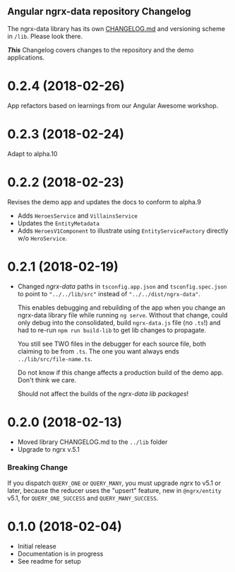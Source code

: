 ## Angular ngrx-data repository Changelog

The ngrx-data library has its own [CHANGELOG.md](lib/CHANGELOG.md) and versioning scheme in `/lib`.
Please look there.

**_This_** Changelog covers changes to the repository and the demo applications.
<a name="0.2.4"></a>
# 0.2.4 (2018-02-26)

App refactors based on learnings from our Angular Awesome workshop.

<a name="0.2.3"></a>
# 0.2.3 (2018-02-24)

Adapt to alpha.10

<a name="0.2.2"></a>
# 0.2.2 (2018-02-23)

Revises the demo app and updates the docs to conform to alpha.9
* Adds `HeroesService` and `VillainsService`
* Updates the `EntityMetadata`
* Adds `HeroesV1Component` to illustrate using `EntityServiceFactory` directly w/o `HeroService`.

<a name="0.2.1"></a>
# 0.2.1 (2018-02-19)
- Changed _ngrx-data_ paths in `tsconfig.app.json` and `tsconfig.spec.json`
to point to `"../../lib/src"` instead of `"../../dist/ngrx-data"`.

  This enables debugging and rebuilding of the app when you change an ngrx-data library
  file while running `ng serve`.
  Without that change, could only debug into the consolidated, build `ngrx-data.js` file
  (no `.ts`!) and had to re-run `npm run build-lib` to get lib changes to propagate.

  You still see TWO files in the debugger for each source file, both claiming to be from `.ts`.
  The one you want always ends `../lib/src/file-name.ts`.

  Do not know if this change affects a production build of the demo app.
  Don't think we care.

  Should not affect the builds of the _ngrx-data lib packages_!

<a name="0.2.0"></a>
# 0.2.0 (2018-02-13)
- Moved library CHANGELOG.md to the `../lib` folder
- Upgrade to ngrx v.5.1

### Breaking Change

If you dispatch `QUERY_ONE` or `QUERY_MANY`, 
you must upgrade _ngrx_ to v5.1 or later,
because the reducer uses the "upsert" feature, new in `@ngrx/entity` v5.1,
for `QUERY_ONE_SUCCESS` and `QUERY_MANY_SUCCESS`.

<a name="0.1.0"></a>
# 0.1.0 (2018-02-04)

* Initial release
* Documentation is in progress
* See readme for setup
